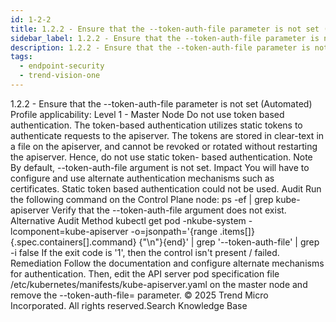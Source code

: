 ```yaml
---
id: 1-2-2
title: 1.2.2 - Ensure that the --token-auth-file parameter is not set (Automated)
sidebar_label: 1.2.2 - Ensure that the --token-auth-file parameter is not set (Automated)
description: 1.2.2 - Ensure that the --token-auth-file parameter is not set (Automated)
tags:
  - endpoint-security
  - trend-vision-one
---
```


 1.2.2 - Ensure that the --token-auth-file parameter is not set (Automated) Profile applicability: Level 1 - Master Node Do not use token based authentication. The token-based authentication utilizes static tokens to authenticate requests to the apiserver. The tokens are stored in clear-text in a file on the apiserver, and cannot be revoked or rotated without restarting the apiserver. Hence, do not use static token- based authentication. Note By default, --token-auth-file argument is not set. Impact You will have to configure and use alternate authentication mechanisms such as certificates. Static token based authentication could not be used. Audit Run the following command on the Control Plane node: ps -ef | grep kube-apiserver Verify that the --token-auth-file argument does not exist. Alternative Audit Method kubectl get pod -nkube-system -lcomponent=kube-apiserver -o=jsonpath='{range .items[]}{.spec.containers[].command} {"\n"}{end}' | grep '--token-auth-file' | grep -i false If the exit code is '1', then the control isn't present / failed. Remediation Follow the documentation and configure alternate mechanisms for authentication. Then, edit the API server pod specification file /etc/kubernetes/manifests/kube-apiserver.yaml on the master node and remove the --token-auth-file=<filename> parameter. © 2025 Trend Micro Incorporated. All rights reserved.Search Knowledge Base
